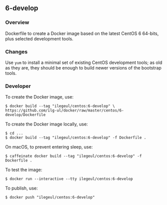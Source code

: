 ## 6-develop

### Overview

Dockerfile to create a Docker image based on the latest CentOS 6 64-bits, plus selected development tools.

### Changes

Use `yum` to install a minimal set of existing CentOS development tools; as old as they are, they should be enough to build newer versions of the bootstrap tools.

### Developer

To create the Docker image, use:

```console
$ docker build --tag "ilegeul/centos:6-develop" \
https://github.com/ilg-ul/docker/raw/master/centos/6-develop/Dockerfile
```

To create the Docker image locally, use:

```console
$ cd ...
$ docker build --tag "ilegeul/centos:6-develop" -f Dockerfile .
```

On macOS, to prevent entering sleep, use:

```console
$ caffeinate docker build --tag "ilegeul/centos:6-develop" -f Dockerfile .
```

To test the image:

```console
$ docker run --interactive --tty ilegeul/centos:6-develop
```

To publish, use:

```console
$ docker push "ilegeul/centos:6-develop"
```

